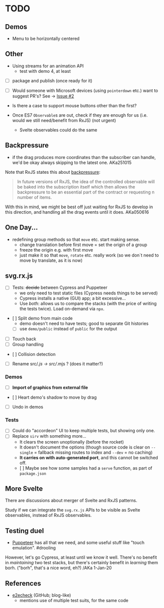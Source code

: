# TODO

## Demos

- Menu to be horizontally centered

## Other

- Using streams for an animation API
  - test with demo 4, at least

- [ ] package and publish (once ready for it)

- [ ] Would someone with Microsoft devices (using `pointerdown` etc.) want to suggest PR's? See -> [Issue #2](https://github.com/akauppi/svg.rx.js/issues/2)

- Is there a case to support mouse buttons other than the first?

- Once ES7 `Observable`s are out, check if they are enough for us (i.e. would we still need/benefit from RxJS) (not urgent)
  - Svelte observables could do the same
  
## Backpressure 

- if the drag produces more coordinates than the subscriber can handle, we'd be okay always skipping to the latest one. AKa251015
  
Note that RxJS states this about [backpressure](https://github.com/Reactive-Extensions/RxJS/blob/master/doc/gettingstarted/backpressure.md#future-work):

>In future versions of RxJS, the idea of the controlled observable will be baked into the subscription itself which then allows the backpressure to be an essential part of the contract or requesting n number of items.

With this in mind, we might be best off just waiting for RxJS to develop in this direction, and handling all the drag events until it does. AKa050616

## One Day...

- redefining group methods so that `move` etc. start making sense.
  - change translation before first move = set the origin of a group
  - freeze the origin e.g. with first move
  - just make it so that `move`, `rotate` etc. really work (so we don`t need to move by translate, as it is now)
 
## svg.rx.js

- [ ] Tests: <strike>decide</strike> between Cypress and Puppeteer
  - we only need to test static files (Cypress needs things to be served) 
  - Cypress installs a native (GUI) app; a bit excessive... 
  - Use *both*: allows us to compare the stacks (with the price of writing the tests twice). Load on-demand via `npx`.
- [ ] Split demo from main code
  - demo doesn't need to have tests; good to separate Git histories
  - [ ] use `demo/public` instead of `public` for the output
- [ ] Touch back
- [ ] Group handling
- [ ] Collision detection

- [ ] Rename src/*.js -> src/*.mjs ?    (does it matter?)

### Demos

- [ ] **Import of graphics from external file**
- [ ] Heart demo's shadow to move by drag
- [ ] Undo in demos

### Tests

- [ ] Could do "accordeon" UI to keep multiple tests, but showing only one.
- [ ] Replace `sirv` with something more...
  - It clears the screen unoptionally (before the rocket)
  - It doesn't document the options (though source code is clear on `--single` = fallback missing routes to index and `--dev` = no caching)
  - **It carries on with auto-generated port**, and this cannot be switched off.
  - [ ] Maybe see how some samples had a `serve` function, as part of `package.json`

## More Svelte

There are discussions about merger of Svelte and RxJS patterns. 

Study if we can integrate the `svg.rx.js` APIs to be visible as Svelte observables, instead of RxJS observables.


## Testing duel

- [Puppeteer](https://developers.google.com/web/tools/puppeteer) has all that we need, and some useful stuff like "touch emulation". #drooling

However, let's go Cypress, at least until we know it well. There's no benefit in *maintaining* two test stacks, but there's certainly benefit in *learning* them borh. ("borh", that's a nice word, eh?) /AKa 1-Jan-20 


## References

- [e2echeck](https://github.com/Mercateo/e2e-check) (GitHub; blog-like)
  - mentions use of multiple test suits, for the same code

  